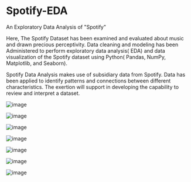 # Spotify-EDA
An Exploratory Data Analysis of "Spotify" 

Here, The Spotify Dataset has been examined and evaluated about music and drawn precious perceptivity. Data cleaning and modeling has been Administered to perform exploratory data analysis( EDA) and data visualization of the Spotify dataset using Python( Pandas, NumPy, Matplotlib, and Seaborn). 

Spotify Data Analysis makes use of subsidiary data from Spotify. Data has been applied to identify patterns and connections between different characteristics. The exertion will support in developing the capability to review and interpret a dataset.


![image](https://user-images.githubusercontent.com/68506906/217567666-d29c09b0-9e87-4104-ad64-a37e8fa2e9e6.png)


![image](https://user-images.githubusercontent.com/68506906/217568019-c300c36b-8032-4e92-a319-3bcaa3638cdc.png)


![image](https://user-images.githubusercontent.com/68506906/217568191-c5ee7e20-a464-4a7d-ae6f-55957f529e2f.png)


![image](https://user-images.githubusercontent.com/68506906/217568257-1e6f59a9-d1e7-4955-b7de-89d7105d2d79.png)


![image](https://user-images.githubusercontent.com/68506906/217568335-1d7eb8d5-afc4-4712-b61a-a4202ef8b4f4.png)


![image](https://user-images.githubusercontent.com/68506906/217568409-b9038545-20e9-46ba-85b2-28ab718e07ae.png)


![image](https://user-images.githubusercontent.com/68506906/217568464-4425c9fd-801f-4e13-aa3a-75742e3d6aaf.png)
